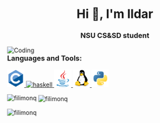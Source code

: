 <h1 align="center">Hi 👋, I'm Ildar</h1>
<h3 align="center">NSU CS&SD student</h3>
<img align="right" alt="Coding" width="700" src="https://media.tenor.com/CzdMW7wnLn8AAAAM/coding.gif">

<p align="left">
</p>

<h3 align="left">Languages and Tools:</h3>
<p align="left"> <a href="https://www.cprogramming.com/" target="_blank" rel="noreferrer"> <img src="https://raw.githubusercontent.com/devicons/devicon/master/icons/c/c-original.svg" alt="c" width="40" height="40"/> </a> <a href="https://www.haskell.org/" target="_blank" rel="noreferrer"> <img src="https://upload.wikimedia.org/wikipedia/commons/1/1c/Haskell-Logo.svg" alt="haskell" width="40" height="40"/> </a> <a href="https://www.java.com" target="_blank" rel="noreferrer"> <img src="https://raw.githubusercontent.com/devicons/devicon/master/icons/java/java-original.svg" alt="java" width="40" height="40"/> </a> <a href="https://www.linux.org/" target="_blank" rel="noreferrer"> <img src="https://raw.githubusercontent.com/devicons/devicon/master/icons/linux/linux-original.svg" alt="linux" width="40" height="40"/> </a> <a href="https://www.python.org" target="_blank" rel="noreferrer"> <img src="https://raw.githubusercontent.com/devicons/devicon/master/icons/python/python-original.svg" alt="python" width="40" height="40"/> </a> </p>

<p><img align="left" src="https://github-readme-stats.vercel.app/api/top-langs?username=filimonq&show_icons=true&locale=en&layout=compact" alt="filimonq" /></p>

<p>&nbsp;<img align="center" src="https://github-readme-stats.vercel.app/api?username=filimonq&show_icons=true&locale=en" alt="filimonq" /></p>

<p><img align="center" src="https://github-readme-streak-stats.herokuapp.com/?user=filimonq&" alt="filimonq" /></p>

